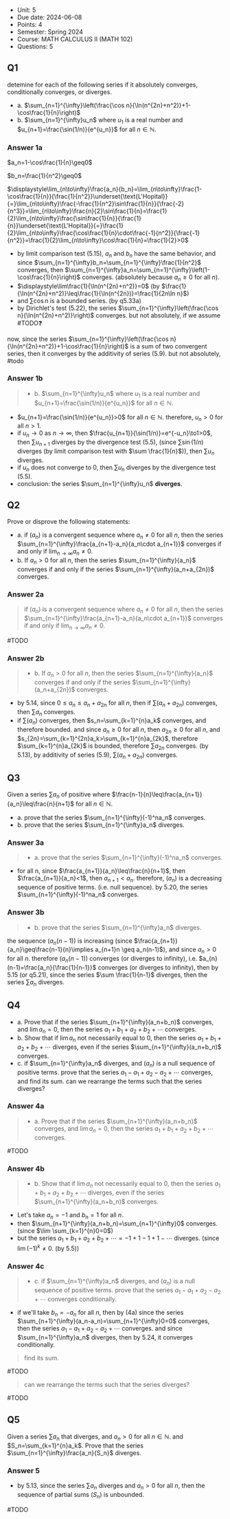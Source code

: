 - Unit: 5 
- Due date: 2024-06-08
- Points: 4
- Semester: Spring 2024
- Course: MATH CALCULUS II (MATH 102)
- Questions: 5

## Q1

detemine for each of the following series if it absolutely converges, conditionally converges, or diverges.

- a. $\sum_{n=1}^{\infty}\left(\frac{\cos n}{\ln(n^{2n}+n^2)}+1-\cos\frac{1}{n}\right)$
- b. $\sum_{n=1}^{\infty}u_n$ where $u_1$ is a real number and $u_{n+1}=\frac{\sin(1/n)}{e^{u_n}}$ for all $n\in\mathbb{N}$.


### Answer 1a


$a_n=1-\cos\frac{1}{n}\geq0$

$b_n=\frac{1}{n^2}\geq0$


$\displaystyle\lim_{n\to\infty}\frac{a_n}{b_n}=\lim_{n\to\infty}\frac{1-\cos\frac{1}{n}}{\frac{1}{n^2}}\underset{\text{L'Hopital}}{=}\lim_{n\to\infty}\frac{-\frac{1}{n^2}\sin\frac{1}{n}}{\frac{-2}{n^3}}=\lim_{n\to\infty}\frac{n}{2}\sin\frac{1}{n}=\frac{1}{2}\lim_{n\to\infty}\frac{\sin\frac{1}{n}}{\frac{1}{n}}\underset{\text{L'Hopital}}{=}\frac{1}{2}\lim_{n\to\infty}\frac{\cos\frac{1}{n}\cdot\frac{-1}{n^2}}{\frac{-1}{n^2}}=\frac{1}{2}\lim_{n\to\infty}\cos\frac{1}{n}=\frac{1}{2}>0$

- by limit comparison test (5.15), $a_n$ and $b_n$ have the same behavior, and since $\sum_{n=1}^{\infty}b_n=\sum_{n=1}^{\infty}\frac{1}{n^2}$ converges, then $\sum_{n=1}^{\infty}a_n=\sum_{n=1}^{\infty}\left(1-\cos\frac{1}{n}\right)$ converges. (absolutely because $a_n\geq0$ for all $n$).
- $\displaystyle\lim\frac{1}{\ln(n^{2n}+n^2)}=0$ (by $\frac{1}{\ln(n^{2n}+n^2)}\leq\frac{1}{\ln(n^{2n})}=\frac{1}{2n\ln n}$)
- and $\sum \cos n$ is a bounded series. (by q5.33a)
- by Dirichlet's test (5.22), the series $\sum_{n=1}^{\infty}\left(\frac{\cos n}{\ln(n^{2n}+n^2)}\right)$ converges. but not absolutely, if we assume #TODO❓


now, since the series $\sum_{n=1}^{\infty}\left(\frac{\cos n}{\ln(n^{2n}+n^2)}+1-\cos\frac{1}{n}\right)$ is a sum of two convergent series, then it converges by the additivity of series (5.9). but not absolutely, #todo



### Answer 1b

> - b. $\sum_{n=1}^{\infty}u_n$ where $u_1$ is a real number and $u_{n+1}=\frac{\sin(1/n)}{e^{u_n}}$ for all $n\in\mathbb{N}$.


- $u_{n+1}=\frac{\sin(1/n)}{e^{u_n}}>0$ for all $n\in\mathbb{N}$. therefore, $u_n>0$ for all $n>1$.
- if $u_n\to 0$ as $n\to\infty$, then $\frac{u_{n+1}}{\sin(1/n)}=e^{-u_n}\to1>0$, then $\sum u_{n+1}$ diverges by the divergence test (5.5), (since $\sum \sin(1/n)$ diverges (by limit comparison test with $\sum \frac{1}{n}$)), then $\sum u_n$ diverges.
- if $u_n$ does not converge to $0$, then $\sum u_n$ diverges by the divergence test (5.5).
- conclusion: the series $\sum_{n=1}^{\infty}u_n$ **diverges**.

## Q2

Prove or disprove the following statements:

- a. if $(a_n)$ is a convergent sequence where $a_n\neq0$ for all $n$, then the series $\sum_{n=1}^{\infty}\frac{a_{n+1}-a_n}{a_n\cdot a_{n+1}}$ converges if and only if $\lim_{n\to\infty}{a_n}\neq0$.
- b. If $a_n>0$ for all $n$, then the series $\sum_{n=1}^{\infty}{a_n}$ converges if and only if the series $\sum_{n=1}^{\infty}(a_n+a_{2n})$ converges.


### Answer 2a

> if $(a_n)$ is a convergent sequence where $a_n\neq0$ for all $n$, then the series $\sum_{n=1}^{\infty}\frac{a_{n+1}-a_n}{a_n\cdot a_{n+1}}$ converges if and only if $\lim_{n\to\infty}{a_n}\neq0$.

#TODO

### Answer 2b

> - b. If $a_n>0$ for all $n$, then the series $\sum_{n=1}^{\infty}{a_n}$ converges if and only if the series $\sum_{n=1}^{\infty}(a_n+a_{2n})$ converges.

- by 5.14, since $0\leq a_n\leq a_n+a_{2n}$ for all $n$, then if $\sum (a_n+a_{2n})$ converges, then $\sum a_n$  converges.
- if $\sum (a_n)$ converges, then $s_n=\sum_{k=1}^{n}a_k$ converges, and therefore bounded. and since $a_{n}\geq0$ for all $n$, then $a_{2n}\geq0$ for all $n$, and $s_{2n}=\sum_{k=1}^{2n}a_k>\sum_{k=1}^{n}a_{2k}$, therefore $\sum_{k=1}^{n}a_{2k}$ is bounded, therefore $\sum a_{2n}$ converges. (by 5.13), by additivity of series (5.9), $\sum (a_n+a_{2n})$ converges.

## Q3

Given a series $\sum a_n$ of positive where $\frac{n-1}{n}\leq\frac{a_{n+1}}{a_n}\leq\frac{n}{n+1}$ for all $n\in\mathbb{N}$.

- a. prove that the series $\sum_{n=1}^{\infty}(-1)^na_n$ converges.
- b. prove that the series $\sum_{n=1}^{\infty}a_n$ diverges.

### Answer 3a

> - a. prove that the series $\sum_{n=1}^{\infty}(-1)^na_n$ converges.

- for all n, since $\frac{a_{n+1}}{a_n}\leq\frac{n}{n+1}$, then $\frac{a_{n+1}}{a_n}<1$, then $a_{n+1}<a_n$. therefore, $(a_n)$ is a decreasing sequence of positive terms. (i.e. null sequence). by 5.20, the series $\sum_{n=1}^{\infty}(-1)^na_n$ converges.

### Answer 3b

> - b. prove that the series $\sum_{n=1}^{\infty}a_n$ diverges.

the sequence $(a_n (n-1))$ is increasing (since $\frac{a_{n+1}}{a_n}\geq\frac{n-1}{n}\implies a_{n+1}n \geq a_n(n-1)$), and since $a_n>0$ for all $n$. therefore $(a_n (n-1))$ converges (or diverges to infinity), i.e. $a_{n}(n-1)=\frac{a_n}{\frac{1}{n-1}}$ converges (or diverges to infinity), then by 5.15 (or q5.21), since the series $\sum \frac{1}{n-1}$ diverges, then the series $\sum a_n$ diverges.

## Q4

- a. Prove that if the series $\sum_{n+1}^{\infty}(a_n+b_n)$ converges, and $\lim a_n=0$, then the series $a_1+b_1+a_2+b_2+\cdots$ converges.
- b. Show that if $\lim a_n$ not necessarily equal to $0$, then the series $a_1+b_1+a_2+b_2+\cdots$ diverges, even if the series $\sum_{n+1}^{\infty}(a_n+b_n)$ converges.
- c. if $\sum_{n=1}^{\infty}a_n$ diverges, and $(a_n)$ is a null sequence of positive terms. prove that the series $a_1-a_1+a_2-a_2+\cdots$ converges, and find its sum. can we rearrange the terms such that the series diverges? 

### Answer 4a

> - a. Prove that if the series $\sum_{n+1}^{\infty}(a_n+b_n)$ converges, and $\lim a_n=0$, then the series $a_1+b_1+a_2+b_2+\cdots$ converges.

#TODO

### Answer 4b

> - b. Show that if $\lim a_n$ not necessarily equal to $0$, then the series $a_1+b_1+a_2+b_2+\cdots$ diverges, even if the series $\sum_{n+1}^{\infty}(a_n+b_n)$ converges.

- Let's take $a_n=-1$ and $b_n=1$ for all $n$.
- then $\sum_{n+1}^{\infty}(a_n+b_n)=\sum_{n+1}^{\infty}0$ converges. (since $\lim \sum_{k=1}^{n}0=0$)
- but the series $a_1+b_1+a_2+b_2+\cdots=-1+1-1+1-\cdots$ diverges. (since $\lim (-1)^k \neq 0$. (by 5.5))

### Answer 4c

> - c. if $\sum_{n=1}^{\infty}a_n$ diverges, and $(a_n)$ is a null sequence of positive terms. prove that the series $a_1-a_1+a_2-a_2+\cdots$ converges conditionally.

- if we'll take $b_n=-a_n$ for all $n$, then by (4a) since the series $\sum_{n+1}^{\infty}(a_n-a_n)=\sum_{n+1}^{\infty}0=0$ converges, then the series $a_1-a_1+a_2-a_2+\cdots$ converges. and since $\sum_{n=1}^{\infty}a_n$ diverges, then by 5.24, it converges conditionally.

> find its sum. 

#TODO

> can we rearrange the terms such that the series diverges?

#TODO

## Q5 

Given a series $\sum a_n$ that diverges, and $a_n>0$ for all $n\in\mathbb{N}$. and $S_n=\sum_{k=1}^{n}a_k$. Prove that the series $\sum_{n=1}^{\infty}\frac{a_n}{S_n}$ diverges.

### Answer 5

- by 5.13, since the series $\sum a_n$ diverges and $a_n>0$ for all $n$, then the sequence of partial sums $(S_n)$ is unbounded.

#TODO
